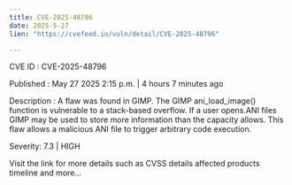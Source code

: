 ```yaml
---
title: CVE-2025-48796
date: 2025-5-27
lien: "https://cvefeed.io/vuln/detail/CVE-2025-48796"

---
```


CVE ID : CVE-2025-48796

Published :  May 27
2025
2:15 p.m. | 4 hours
7 minutes ago

Description : A flaw was found in GIMP. The GIMP ani_load_image() function is vulnerable to a stack-based overflow. If a user opens.ANI files
GIMP may be used to store more information than the capacity allows. This flaw allows a malicious ANI file to trigger arbitrary code execution.

Severity: 7.3 | HIGH

Visit the link for more details
such as CVSS details
affected products
timeline
and more...
